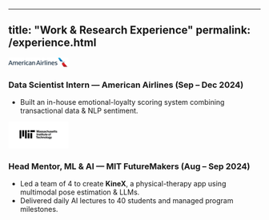 <!-- experience.md -->
---
title: "Work & Research Experience"
permalink: /experience.html
---

<div class="experience-block">
  <img src="/assets/logos/aa.png" alt="American Airlines logo">
  <div>
    <h3>Data Scientist Intern — American Airlines <span class="date">(Sep – Dec 2024)</span></h3>
    <ul>
      <li>Built an in-house emotional-loyalty scoring system combining transactional data & NLP sentiment.</li>
    </ul>
  </div>
</div>

<div class="experience-block">
  <img src="/assets/logos/mit.png" alt="MIT logo">
  <div>
    <h3>Head Mentor, ML & AI — MIT FutureMakers <span class="date">(Aug – Sep 2024)</span></h3>
    <ul>
      <li>Led a team of 4 to create <strong>KineX</strong>, a physical-therapy app using multimodal pose estimation & LLMs.</li>
      <li>Delivered daily AI lectures to 40 students and managed program milestones.</li>
    </ul>
  </div>
</div>

<!-- …repeat for the other roles… -->
